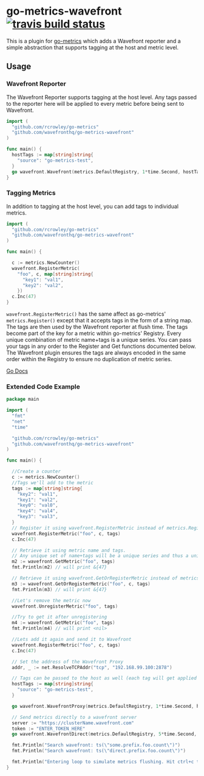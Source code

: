 # go-metrics-wavefront [![travis build status](https://travis-ci.com/wavefrontHQ/go-metrics-wavefront.svg?branch=master)](https://travis-ci.com/wavefrontHQ/go-metrics-wavefront)

This is a plugin for [go-metrics](https://github.com/rcrowley/go-metrics) which adds a Wavefront reporter and a simple abstraction that supports tagging at the host and metric level.

## Usage

### Wavefront Reporter

The Wavefront Reporter supports tagging at the host level. Any tags passed to the reporter here will be applied to every metric before being sent to Wavefront.

```go
import (
  "github.com/rcrowley/go-metrics"
  "github.com/wavefronthq/go-metrics-wavefront"
)

func main() {
  hostTags := map[string]string{
    "source": "go-metrics-test",
  }
  go wavefront.Wavefront(metrics.DefaultRegistry, 1*time.Second, hostTags, "some.prefix", addr)
}
```

### Tagging Metrics

In addition to tagging at the host level, you can add tags to individual metrics.

```go
import (
  "github.com/rcrowley/go-metrics"
  "github.com/wavefronthq/go-metrics-wavefront"
)

func main() {

  c := metrics.NewCounter()
  wavefront.RegisterMetric(
    "foo", c, map[string]string{
      "key1": "val1",
      "key2": "val2",
    })
  c.Inc(47)
}
```
`wavefront.RegisterMetric()` has the same affect as go-metrics' `metrics.Register()` except that it accepts tags in the form of a string map. The tags are then used by the Wavefront reporter at flush time. The tags become part of the key for a metric within go-metrics' Registry. Every unique combination of metric name+tags is a unique series. You can pass your tags in any order to the Register and Get functions documented below. The Wavefront plugin ensures the tags are always encoded in the same order within the Registry to ensure no duplication of metric series.

[Go Docs](https://github.com/wavefrontHQ/go-metrics-wavefront/blob/master/GODOCS.md)

### Extended Code Example

```go
package main

import (
  "fmt"
  "net"
  "time"

  "github.com/rcrowley/go-metrics"
  "github.com/wavefronthq/go-metrics-wavefront"
)

func main() {

  //Create a counter
  c := metrics.NewCounter()
  //Tags we'll add to the metric
  tags := map[string]string{
    "key2": "val1",
    "key1": "val2",
    "key0": "val0",
    "key4": "val4",
    "key3": "val3",
  }
  // Register it using wavefront.RegisterMetric instead of metrics.Register if there are tags
  wavefront.RegisterMetric("foo", c, tags)
  c.Inc(47)

  // Retrieve it using metric name and tags.
  // Any unique set of name+tags will be a unique series and thus a unique metric
  m2 := wavefront.GetMetric("foo", tags)
  fmt.Println(m2) // will print &{47}

  // Retrieve it using wavefront.GetOrRegisterMetric instead of metrics.GetOrRegister if there are tags.
  m3 := wavefront.GetOrRegisterMetric("foo", c, tags)
  fmt.Println(m3) // will print &{47}

  //Let's remove the metric now
  wavefront.UnregisterMetric("foo", tags)

  //Try to get it after unregistering
  m4 := wavefront.GetMetric("foo", tags)
  fmt.Println(m4) // will print <nil>

  //Lets add it again and send it to Wavefront
  wavefront.RegisterMetric("foo", c, tags)
  c.Inc(47)

  // Set the address of the Wavefront Proxy
  addr, _ := net.ResolveTCPAddr("tcp", "192.168.99.100:2878")

  // Tags can be passed to the host as well (each tag will get applied to every metric)
  hostTags := map[string]string{
    "source": "go-metrics-test",
  }

  go wavefront.WavefrontProxy(metrics.DefaultRegistry, 1*time.Second, hostTags, "some.prefix", addr)

  // Send metrics directly to a wavefront server
  server := "https://clusterName.wavefront.com"
  token := "ENTER_TOKEN_HERE"
  go wavefront.WavefrontDirect(metrics.DefaultRegistry, 5*time.Second, hostTags, "direct.prefix", server, token)

  fmt.Println("Search wavefront: ts(\"some.prefix.foo.count\")")
  fmt.Println("Search wavefront: ts(\"direct.prefix.foo.count\")")

  fmt.Println("Entering loop to simulate metrics flushing. Hit ctrl+c to cancel")
}
```
